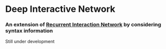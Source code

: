 # Deep Interactive Network
### An extension of [Recurrent Interaction Network](https://aclanthology.org/2020.emnlp-main.304.pdf) by considering syntax information
Still under development
